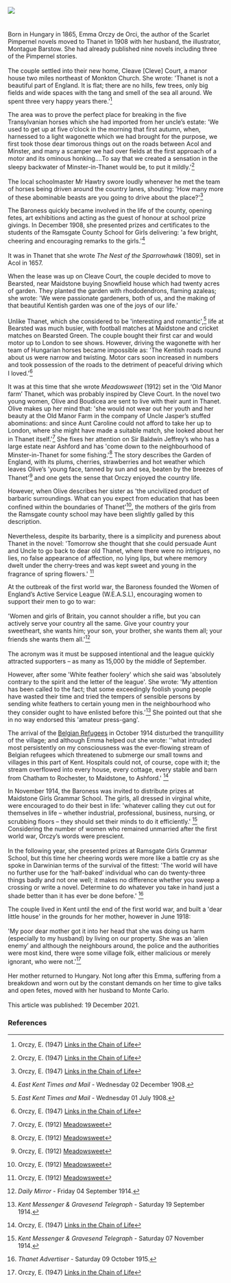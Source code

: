 <a href="https://www.kent-maps.online"><img src="https://www.kent-maps.online/juncture/ve-button.png"></a>

<param ve-config title="Baroness Emmuska Orczy (1865-1947)" author="Michelle Crowther" layout="vtl" banner="https://raw.githubusercontent.com/kent-map/images/main/banners/20c.jpg" description="Michelle Crowther explores the Kent decade 1908-18 of Hungarian Baroness Emma Orczy, author of the Scarlet Pimpernel stories.">

<!-- Global Entities -->
<param ve-entity eid="Q590422" aliases="Isle of Thanet">
<param ve-entity eid="Q1917280" aliases="Monkton">
<param ve-entity eid="Q2404354" aliases="Acol">
<param ve-entity eid="Q9033431" aliases="Minster">
<param ve-entity eid="Q736439" aliases="Ramsgate">
<param ve-entity eid="Q213180" aliases="Maidstone">
<param ve-entity eid="Q725261" aiases="Ashford">
<param ve-entity eid="Q2065577" aliases="Bearsted">

<!-- Base map centred on Isle of Thanet -->
<param ve-map center="Q590422" zoom="10">

<!-- Historical map layers -->
<param ve-map-layer active allmaps allmaps-id="4f72c8eb5fe1eba5" title="Mackenzie 1900">

#

Born in Hungary in 1865, Emma Orczy de Orci, the author of the Scarlet Pimpernel novels moved to Thanet in 1908 with her husband, the illustrator, Montague Barstow. She had already published nine novels including three of the Pimpernel stories. 
<br><br>
The couple settled into their new home, Cleave [Cleve] Court, a manor house two miles northeast of Monkton Church. She wrote: 'Thanet is not a beautiful part of England. It is flat; there are no hills, few trees, only big fields and wide spaces with the tang and smell of the sea all around. We spent three very happy years there.'[^ref1]   
<param ve-image url="https://upload.wikimedia.org/wikipedia/commons/8/81/Baroness_Emma_Orczy_%28Bassano%29.jpg"  label="Baroness Emma Orczy" attribution="Bassano Ltd, Public domain, via Wikimedia Commons">
<!-- Base map centred on Monkton -->
<param ve-map center="Q1917280" zoom="10">

The area was to prove the perfect place for breaking in the five Transylvanian horses which she had imported from her uncle’s estate: 'We used to get up at five o’clock in the morning that first autumn, when, harnessed to a light wagonette which we had brought for the purpose, we first took those dear timorous things out on the roads between Acol and Minster, and many a scamper we had over fields at the first approach of a motor and its ominous honking….To say that we created a sensation in the sleepy backwater of Minster-in-Thanet would be, to put it mildly.'[^ref2]   
<br>
The local schoolmaster Mr Hawtry swore loudly whenever he met the team of horses being driven around the country lanes, shouting: 'How many more of these abominable beasts are you going to drive about the place?'[^ref3]   
<param ve-image url="https://upload.wikimedia.org/wikipedia/commons/6/66/Minster-in-Thanet%2C_Kent_02.jpg" label="Minster in Thanet, Kent" attribution="Simon Burchell, CC BY-SA 4.0, via Wikimedia Commons">
<!-- Base map centred on Minster -->
<param ve-map center="Q9033431" zoom="10">

The Baroness quickly became involved in the life of the county, opening fetes, art exhibitions and acting as the guest of honour at school prize givings. In December 1908, she presented prizes and certificates to the students of the Ramsgate County School for Girls delivering: 'a few bright, cheering and encouraging remarks to the girls.'[^ref4]
<br><br>
It was in Thanet that she wrote _The Nest of the Sparrowhawk_ (1809), set in Acol in 1657.    
<param ve-image url="https://stor.artstor.org/stor/7d4c5d4c-62c0-40e9-a900-3b7400521033" label="Ramsgate Commemorative Map 1884-1934">
<!-- Base map centred on Acol -->
<param ve-map center="Q2404354" zoom="10">

When the lease was up on Cleave Court, the couple decided to move to Bearsted, near Maidstone buying Snowfield house which had twenty acres of garden. They planted the garden with rhododendrons, flaming azaleas; she wrote: 'We were passionate gardeners, both of us, and the making of that beautiful Kentish garden was one of the joys of our life.' 
<br><br>
Unlike Thanet, which she considered to be 'interesting and romantic',[^ref5]  life at Bearsted was much busier, with football matches at Maidstone and cricket matches on Bearsted Green. The couple bought their first car and would motor up to London to see shows.  However, driving the wagonette with her team of Hungarian horses became impossible as:  'The Kentish roads round about us were narrow and twisting. Motor cars soon increased in numbers and took possession of the roads to the detriment of peaceful driving which I loved.'[^ref6]
<param ve-image url="https://upload.wikimedia.org/wikipedia/commons/3/3f/Looking_over_Bearsted_Pond_towards_Bearsted_Green_-_geograph.org.uk_-_245781.jpg" label="Bearsted Pond towards Bearsted Green" attribution="Philip Frith / Looking over Bearsted Pond towards Bearsted Green">
<!-- Base map centred on Bearsted -->
<param ve-map center="Q2065577" zoom="10">

It was at this time that she wrote _Meadowsweet_ (1912) set in the ‘Old Manor farm’ Thanet, which was probably inspired by Cleve Court. In the novel two young women, Olive and Boudicea are sent to live with their aunt in Thanet. Olive makes up her mind that: 'she would not wear out her youth and her beauty at the Old Manor Farm in the company of Uncle Jasper’s stuffed abominations: and since Aunt Caroline could not afford to take her up to London, where she might have made a suitable match, she looked about her in Thanet itself.'[^ref7]  She fixes her attention on Sir Baldwin Jeffrey’s who has a large estate near Ashford and has 'come down to the neighbourhood of Minster-in-Thanet for some fishing.'[^ref8] The story describes the Garden of England, with its plums, cherries, strawberries and hot weather which leaves Olive’s 'young face, tanned by sun and sea, beaten by the breezes of Thanet'[^ref9] and one gets the sense that Orczy enjoyed the country life.   
<param ve-image url="https://upload.wikimedia.org/wikipedia/commons/f/fe/The_Church_of_St._Mary_Magdelene%2C_Monkton%2C_Kent_-_geograph.org.uk_-_493855.jpg" label="Church of St Mary Magdelene, Monkton, Kent" attribution="david mills, CC BY-SA 2.0, via Wikimedia Commons">
<param ve-entity eid="Q725261" aiases="Ashford">
<!-- Base map centred on Ashford -->
<param ve-map center="Q725261" zoom="10">

However, when Olive describes her sister as 'the uncivilized product of barbaric surroundings. What can you expect from education that has been confined within the boundaries of Thanet'[^ref10], the mothers of the girls from the Ramsgate county school may have been slightly galled by this description.
<br><br>
Nevertheless, despite its barbarity, there is a simplicity and pureness about Thanet in the novel: 'Tomorrow she thought that she could persuade Aunt and Uncle to go back to dear old Thanet, where there were no intrigues, no lies, no false appearance of affection, no lying lips, but where memory dwelt under the cherry-trees and was kept sweet and young in the fragrance of spring flowers.' [^ref11]
<param ve-image url="https://upload.wikimedia.org/wikipedia/commons/9/9d/Cherry_Blossom_-_geograph.org.uk_-_418920.jpg" label="Cherry Blossom" attribution="Colin Smith / Cherry Blossom">

At the outbreak of the first world war, the Baroness founded the Women of England’s Active Service League (W.E.A.S.L), encouraging women to support their men to go to war:
<br><br>
'Women and girls of Britain, you cannot shoulder a rifle, but you can actively serve your country all the same. Give your country your sweetheart, she wants him; your son, your brother, she wants them all; your friends she wants them all.'[^ref12]
<br><br>
The acronym was it must be supposed intentional and the league quickly attracted supporters – as many as 15,000 by the middle of September. 
<param ve-image url="https://upload.wikimedia.org/wikipedia/commons/e/e4/7_Collection_Eybl_Great_Britain_-_E._Kealey_-_Women_of_Britain_say_%E2%80%93_GO.jpg" label="Women of Britain say 'Go!', 1915" attribution="Eybl, Plakatmuseum Wien/Wikimedia Commons">

However, after some 'White feather foolery' which she said was 'absolutely contrary to the spirit and the letter of the league'. She wrote: 'My attention has been called to the fact; that some exceedingly foolish young people have wasted their time and tried the tempers of sensible persons by sending white feathers to certain young men in the neighbourhood who they consider ought to have enlisted before this.'[^ref13] She pointed out that she in no way endorsed this 'amateur press-gang'. 
<param ve-image url="https://raw.githubusercontent.com/kent-map/images/main/20c/Feather_1228678_1920.jpg" label="White Feather"  atribution="Image by Myriams-Fotos from Pixabay">

The arrival of the [Belgian Refugees](/20c-belgian-refugees/) in October 1914 disturbed the tranquillity of the village; and although Emma helped out she wrote: ''what intruded most persistently on my consciousness was the ever-flowing stream of Belgian refugees which threatened to submerge our small towns and villages in this part of Kent. Hospitals could not, of course, cope with it; the stream overflowed into every house, every cottage, every stable and barn from Chatham to Rochester, to Maidstone, to Ashford.' [^ref14] 
<param ve-image url="https://raw.githubusercontent.com/kent-map/images/main/20c/Arrival_of_Belgians_FMuseum.jpg" label="Belgian Refugees" attribution="Folkestone Museum">

In November 1914, the Baroness was invited to distribute prizes at Maidstone Girls Grammar School. The girls, all dressed in virginal white, were encouraged to do their best in life: 'whatever calling they cut out for themselves in life – whether industrial, professional, business, nursing, or scrubbing floors – they should set their minds to do it efficiently.' [^ref15] Considering the number of women who remained unmarried after the first world war, Orczy’s words were prescient.
<br><br>
In the following year, she presented prizes at Ramsgate Girls Grammar School, but this time her cheering words were more like a battle cry as she spoke in Darwinian terms of the survival of the fittest: 'The world will have no further use for the ‘half-baked’ individual who can do twenty-three things badly and not one well; it makes no difference whether you sweep a crossing or write a novel. Determine to do whatever you take in hand just a shade better than it has ever be done before.' [^ref16] 
<param ve-image url="https://stor.artstor.org/stor/3e492cf1-989d-4c1d-9cda-e61b89ed1677" label="Maidstone Grammar School for Girls at Albion Place" attribution="By kind permission of Maidstone Grammar School for Girls">
<!-- Base map centred on Maidstone -->
<param ve-map center="Q213180" zoom="10">

The couple lived in Kent until the end of the first world war, and built a 'dear little house' in the grounds for her mother, however in June 1918: 
<br><br>
'My poor dear mother got it into her head that she was doing us harm (especially to my husband) by living on our property. She was an ‘alien enemy’ and although the neighbours around, the police and the authorities were most kind, there were some village folk, either malicious or merely ignorant, who were not.'[^ref17]  
<br>
Her mother returned to Hungary. Not long after this Emma, suffering from a breakdown and worn out by the constant demands on her time to give talks and open fetes, moved with her husband to Monte Carlo. 
<br><br>
This article was published: 19 December 2021.
<param ve-image url="https://upload.wikimedia.org/wikipedia/commons/0/05/Ca._1914_World_War_I_propaganda%2C_pictorial_map_of_the_British_Isles.jpg" label="World War One Propaganda" attribution="Unknown author, Public domain, via Wikimedia Commons">

### References

[^ref1]: Orczy, E. (1947) [Links in the Chain of Life](http://gutenberg.net.au/ebooks20/2000341h.html)   
[^ref2]: Orczy, E. (1947) [Links in the Chain of Life](http://gutenberg.net.au/ebooks20/2000341h.html)   
[^ref3]: Orczy, E. (1947) [Links in the Chain of Life](http://gutenberg.net.au/ebooks20/2000341h.html)   
[^ref4]: _East Kent Times and Mail_ - Wednesday 02 December 1908.   
[^ref5]: _East Kent Times and Mail_ - Wednesday 01 July 1908.   
[^ref6]: Orczy, E. (1947) [Links in the Chain of Life](http://gutenberg.net.au/ebooks20/2000341h.html)   
[^ref7]: Orczy, E. (1912) [Meadowsweet](https://archive.org/details/meadowsweet00orcziala?ref=ol&view=theater)   
[^ref8]: Orczy, E. (1912) [Meadowsweet](https://archive.org/details/meadowsweet00orcziala?ref=ol&view=theater)   
[^ref9]: Orczy, E. (1912) [Meadowsweet](https://archive.org/details/meadowsweet00orcziala?ref=ol&view=theater)   
[^ref10]: Orczy, E. (1912) [Meadowsweet](https://archive.org/details/meadowsweet00orcziala?ref=ol&view=theater)   
[^ref11]: Orczy, E. (1912) [Meadowsweet](https://archive.org/details/meadowsweet00orcziala?ref=ol&view=theater)   
[^ref12]: _Daily Mirror_ - Friday 04 September 1914.   
[^ref13]: _Kent Messenger & Gravesend Telegraph_ - Saturday 19 September 1914.   
[^ref14]: Orczy, E. (1947) [Links in the Chain of Life](http://gutenberg.net.au/ebooks20/2000341h.html)   
[^ref15]: _Kent Messenger & Gravesend Telegraph_ - Saturday 07 November 1914.      
[^ref16]: _Thanet Advertiser_ - Saturday 09 October 1915.   
[^ref17]: Orczy, E. (1947) [Links in the Chain of Life](http://gutenberg.net.au/ebooks20/2000341h.html)   

